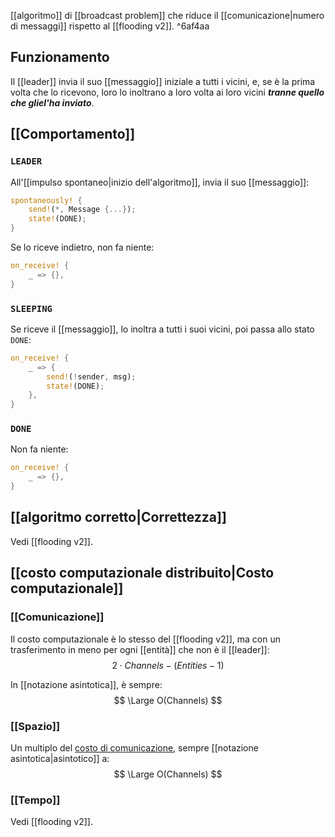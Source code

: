 [[algoritmo]] di [[broadcast problem]] che riduce il [[comunicazione|numero di messaggi]] rispetto al [[flooding v2]]. ^6af4aa

## Funzionamento

 Il [[leader]] invia il suo [[messaggio]] iniziale a tutti i vicini, e, se è la prima volta che lo ricevono, loro lo inoltrano a loro volta ai loro vicini ***tranne quello che gliel'ha inviato***.

## [[Comportamento]]

### `LEADER`

All'[[impulso spontaneo|inizio dell'algoritmo]], invia il suo [[messaggio]]:
```rust
spontaneously! {
	send!(*, Message {...});
	state!(DONE);
}
```

Se lo riceve indietro, non fa niente:
```rust
on_receive! {
	_ => {},
}
```

### `SLEEPING`

Se riceve il [[messaggio]], lo inoltra a tutti i suoi vicini, poi passa allo stato `DONE`:
```rust
on_receive! {
	_ => {
		send!(!sender, msg);
		state!(DONE);
	},
}
```

### `DONE`

Non fa niente:
```rust
on_receive! {
	_ => {},
}
```

## [[algoritmo corretto|Correttezza]]

Vedi [[flooding v2]].

## [[costo computazionale distribuito|Costo computazionale]]

### [[Comunicazione]]

Il costo computazionale è lo stesso del [[flooding v2]], ma con un trasferimento in meno per ogni [[entità]] che non è il [[leader]]:
$$
2 \cdot Channels - (Entities - 1)
$$

In [[notazione asintotica]], è sempre:
$$
\Large O(Channels)
$$

### [[Spazio]]

Un multiplo del [costo di comunicazione](#Comunicazione), sempre [[notazione asintotica|asintotico]] a:
$$
\Large O(Channels)
$$

### [[Tempo]]

Vedi [[flooding v2]].
